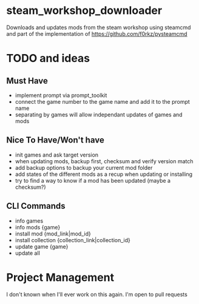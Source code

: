 # steam_workshop_downloader

Downloads and updates mods from the steam workshop using steamcmd and part of the implementation of https://github.com/f0rkz/pysteamcmd

# TODO and ideas

## Must Have
- implement prompt via prompt_toolkit
- connect the game number to the game name and add it to the prompt name
- separating by games will allow independant updates of games and mods

## Nice To Have/Won't have
- init games and ask target version
- when updating mods, backup first, checksum and verify version match
- add backup options to backup your current mod folder
- add states of the different mods as a recup when updating or installing
- try to find a way to know if a mod has been updated (maybe a checksum?)

## CLI Commands

- info games
- info mods {game}
- install mod {mod_link|mod_id}
- install collection {collection_link|collection_id}
- update game {game}
- update all

# Project Management

I don't known when I'll ever work on this again. I'm open to pull requests
